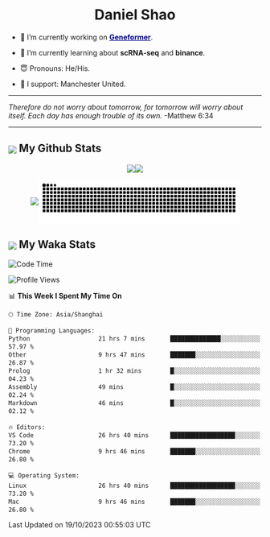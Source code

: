 

<h1 align="center">Daniel Shao</h1>

- 🐒 I’m currently working on <strong><a href="https://huggingface.co/ctheodoris/Geneformer" style="color: darkblue">Geneformer</a></strong>.

- 🥹 I’m currently learning about **scRNA-seq** and **binance**.

- 😇 Pronouns: He/His.

- 🦧 I support: Manchester United.

---

<i> Therefore do not worry about tomorrow, for tomorrow will worry about itself. Each day has enough trouble of its own. </i> -Matthew 6:34

---

<h2><img src="https://emojis.slackmojis.com/emojis/images/1579216111/7550/pikachu_wave.gif?1579216111" align="center" width="28" /> My Github Stats</h2>

<p align="center"><img align="center" src = "https://github-readme-stats.vercel.app/api?username=super-dainiu&show_icons=true&count_private=true&theme=tokyonight&hide=issues&line_height=30" width="400px"><img align="center" src = "https://github-readme-streak-stats.herokuapp.com/?user=super-dainiu&theme=tokyonight" width="400px"></p>

<p align="center"><img align="center" width="400px" src="https://github-readme-stats.vercel.app/api/top-langs/?username=super-dainiu&layout=compact&theme=tokyonight&hide=html,tex,jupyter%20notebook"><img align="center" width="400px" src="https://github.com/super-dainiu/super-dainiu/blob/output/github-contribution-grid-snake.svg"></p>

<h2><img src="https://emojis.slackmojis.com/emojis/images/1579216111/7550/pikachu_wave.gif?1579216111" align="center" width="28" /> My Waka Stats</h2>

<!--START_SECTION:waka-->
![Code Time](http://img.shields.io/badge/Code%20Time-723%20hrs%2039%20mins-blue)

![Profile Views](http://img.shields.io/badge/Profile%20Views-0-blue)

📊 **This Week I Spent My Time On** 

```text
🕑︎ Time Zone: Asia/Shanghai

💬 Programming Languages: 
Python                   21 hrs 7 mins       ██████████████░░░░░░░░░░░   57.97 % 
Other                    9 hrs 47 mins       ███████░░░░░░░░░░░░░░░░░░   26.87 % 
Prolog                   1 hr 32 mins        █░░░░░░░░░░░░░░░░░░░░░░░░   04.23 % 
Assembly                 49 mins             █░░░░░░░░░░░░░░░░░░░░░░░░   02.24 % 
Markdown                 46 mins             █░░░░░░░░░░░░░░░░░░░░░░░░   02.12 % 

🔥 Editors: 
VS Code                  26 hrs 40 mins      ██████████████████░░░░░░░   73.20 % 
Chrome                   9 hrs 46 mins       ███████░░░░░░░░░░░░░░░░░░   26.80 % 

💻 Operating System: 
Linux                    26 hrs 40 mins      ██████████████████░░░░░░░   73.20 % 
Mac                      9 hrs 46 mins       ███████░░░░░░░░░░░░░░░░░░   26.80 % 
```


 Last Updated on 19/10/2023 00:55:03 UTC
<!--END_SECTION:waka-->
